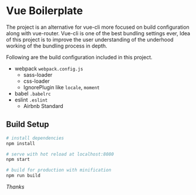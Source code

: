 [logo]: https://labtocat.github.com/vue-boilerplate/src/assets/logo.png "Vue Boilerplate"

# Vue Boilerplate

The project is an alternative for vue-cli more focused on build configuration along with vue-router. Vue-cli is one of the best bundling settings ever, Idea of this project is to improve the user understanding of the underhood working of the bundling process in depth.

Following are the build configuration included in this project.

  - webpack `webpack.config.js`
    - sass-loader
    - css-loader
    - IgnorePlugin like `locale`, `moment`
  - babel `.babelrc`
  - eslint `.eslint`
    - Airbnb Standard


## Build Setup

``` bash
# install dependencies
npm install

# serve with hot reload at localhost:8080
npm start

# build for production with minification
npm run build
```

*Thanks*
